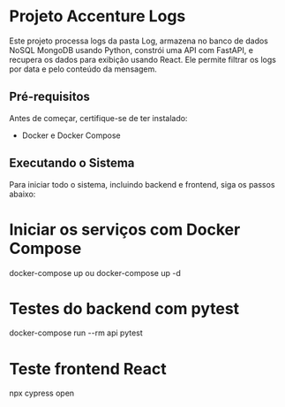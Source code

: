 # Projeto Accenture Logs

Este projeto processa logs da pasta Log, armazena no banco de dados NoSQL MongoDB usando Python, constrói uma API com FastAPI, e recupera os dados para exibição usando React. Ele permite filtrar os logs por data e pelo conteúdo da mensagem.

## Pré-requisitos

Antes de começar, certifique-se de ter instalado:

- Docker e Docker Compose

## Executando o Sistema

Para iniciar todo o sistema, incluindo backend e frontend, siga os passos abaixo:


# Iniciar os serviços com Docker Compose
docker-compose up ou docker-compose up -d

# Testes do backend com pytest
docker-compose run --rm api pytest

# Teste frontend React
npx cypress open


